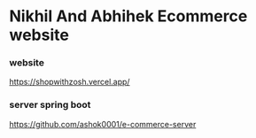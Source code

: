 # Nikhil And Abhihek Ecommerce website

### website
https://shopwithzosh.vercel.app/

### server spring boot
https://github.com/ashok0001/e-commerce-server





